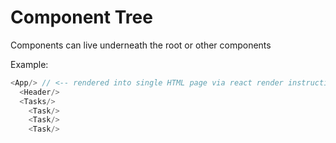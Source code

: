 # Component Tree
Components can live underneath the root or other components

Example:  
```javascript
<App/> // <-- rendered into single HTML page via react render instruction
  <Header/>
  <Tasks/>
    <Task/>
    <Task/>
    <Task/>
```